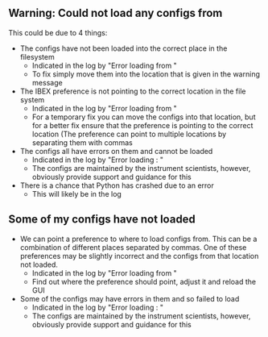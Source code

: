 ## Warning: Could not load any configs from <FileSystemLocation>

This could be due to 4 things:

- The configs have not been loaded into the correct place in the filesystem
   - Indicated in the log by "Error loading from <FileSystemLocation>"
   - To fix simply move them into the location that is given in the warning message
- The IBEX preference is not pointing to the correct location in the file system
   - Indicated in the log by "Error loading from <FileSystemLocation>"
   - For a temporary fix you can move the configs into that location, but for a better fix ensure that the preference is pointing to the correct location (The preference can point to multiple locations by separating them with commas
- The configs all have errors on them and cannot be loaded
   - Indicated in the log by "Error loading <ConfigName>: <error>"
   - The configs are maintained by the instrument scientists, however, obviously provide support and guidance for this
- There is a chance that Python has crashed due to an error
   - This will likely be in the log

## Some of my configs have not loaded

- We can point a preference to where to load configs from. This can be a combination of different places separated by commas. One of these preferences may be slightly incorrect and the configs from that location not loaded.
   - Indicated in the log by "Error loading from <FileSystemLocation>"
   - Find out where the preference should point, adjust it and reload the GUI
- Some of the configs may have errors in them and so failed to load
   - Indicated in the log by "Error loading <ConfigName>: <error>"
   - The configs are maintained by the instrument scientists, however, obviously provide support and guidance for this